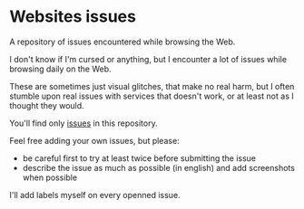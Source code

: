 # Websites issues

A repository of issues encountered while browsing the Web.

I don't know if I'm cursed or anything, but I encounter a lot of issues while browsing daily on the Web.

These are sometimes just visual glitches, that make no real harm, but I often stumble upon real issues with services that doesn't work, or at least not as I thought they would.

You'll find only [issues](https://github.com/nhoizey/websites-issues/issues) in this repository.

Feel free adding your own issues, but please:
- be careful first to try at least twice before submitting the issue
- describe the issue as much as possible (in english) and add screenshots when possible

I'll add labels myself on every openned issue.

